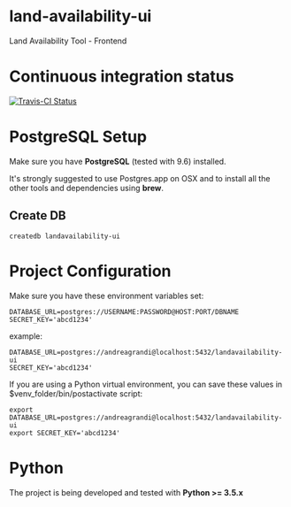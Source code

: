 # land-availability-ui
Land Availability Tool - Frontend

# Continuous integration status

[![Travis-CI Status](https://secure.travis-ci.org/alphagov/land-availability-ui.png?branch=master)](http://travis-ci.org/#!/alphagov/land-availability-ui)

# PostgreSQL Setup

Make sure you have **PostgreSQL** (tested with 9.6) installed.

It's strongly suggested to use Postgres.app on OSX and to install all the other
tools and dependencies using **brew**.

## Create DB

```
createdb landavailability-ui
```

# Project Configuration

Make sure you have these environment variables set:

```
DATABASE_URL=postgres://USERNAME:PASSWORD@HOST:PORT/DBNAME
SECRET_KEY='abcd1234'
```

example:

```
DATABASE_URL=postgres://andreagrandi@localhost:5432/landavailability-ui
SECRET_KEY='abcd1234'
```

If you are using a Python virtual environment, you can save these values in
$venv_folder/bin/postactivate script:

```
export DATABASE_URL=postgres://andreagrandi@localhost:5432/landavailability-ui
export SECRET_KEY='abcd1234'
```

# Python

The project is being developed and tested with **Python >= 3.5.x**
